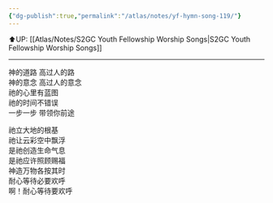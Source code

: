 ```yaml
---
{"dg-publish":true,"permalink":"/atlas/notes/yf-hymn-song-119/"}
---
```


⬆️UP: [[Atlas/Notes/S2GC Youth Fellowship Worship Songs\|S2GC Youth Fellowship Worship Songs]]

---

神的道路 高过人的路  
神的意念 高过人的意念  
祂的心里有蓝图  
祂的时间不错误  
一步一步 带领你前途  
  
祂立大地的根基  
祂让云彩空中飘浮  
是祂创造生命气息  
是祂应许照顾赐福  
神造万物各按其时  
耐心等待必要欢呼  
啊！耐心等待要欢呼